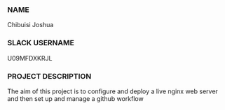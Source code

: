 ### NAME
Chibuisi Joshua

### SLACK USERNAME
U09MFDXKRJL

### PROJECT DESCRIPTION
The aim of this project is to configure and deploy a live nginx web server and then set up and manage a github workflow
